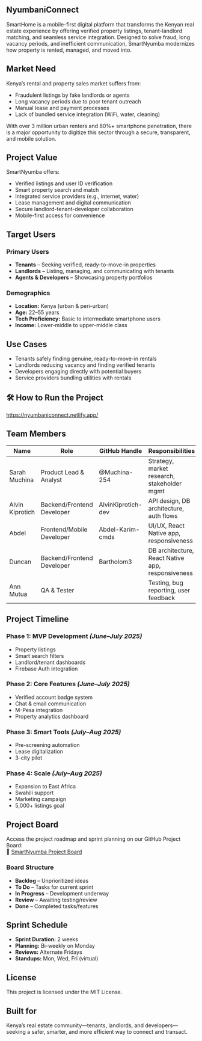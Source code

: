 ## NyumbaniConnect 

SmartHome is a mobile-first digital platform that transforms the Kenyan real estate experience by offering verified property listings, tenant-landlord matching, and seamless service integration. Designed to solve fraud, long vacancy periods, and inefficient communication, SmartNyumba modernizes how property is rented, managed, and moved into.

##  Market Need

Kenya’s rental and property sales market suffers from:
- Fraudulent listings by fake landlords or agents
- Long vacancy periods due to poor tenant outreach
- Manual lease and payment processes
- Lack of bundled service integration (WiFi, water, cleaning)

With over 3 million urban renters and 80%+ smartphone penetration, there is a major opportunity to digitize this sector through a secure, transparent, and mobile solution.

##  Project Value

SmartNyumba offers:
-  Verified listings and user ID verification
-  Smart property search and match
-  Integrated service providers (e.g., internet, water)
-  Lease management and digital communication
-  Secure landlord-tenant-developer collaboration
-  Mobile-first access for convenience

##  Target Users

### Primary Users
- **Tenants** – Seeking verified, ready-to-move-in properties
- **Landlords** – Listing, managing, and communicating with tenants
- **Agents & Developers** – Showcasing property portfolios

### Demographics
- **Location:** Kenya (urban & peri-urban)
- **Age:** 22–55 years
- **Tech Proficiency:** Basic to intermediate smartphone users
- **Income:** Lower-middle to upper-middle class



##  Use Cases
- Tenants safely finding genuine, ready-to-move-in rentals
- Landlords reducing vacancy and finding verified tenants
- Developers engaging directly with potential buyers
- Service providers bundling utilities with rentals



## 🛠 How to Run the Project

https://nyumbaniconnect.netlify.app/



##  Team Members

| Name            | Role                       | GitHub Handle     | Responsibilities                             |
|-----------------|----------------------------|-------------------|----------------------------------------------|
| Sarah Muchina   | Product Lead & Analyst     | @Muchina-254      | Strategy, market research, stakeholder mgmt  |
| Alvin Kiprotich | Backend/Frontend Developer          |AlvinKiprotich-dev                 | API design, DB architecture, auth flows      |
| Abdel           | Frontend/Mobile Developer  |Abdel-Karim-cmds                  | UI/UX, React Native app, responsiveness      |
| Duncan          | Backend/Frontend Developer |Bartholom3                   | DB architecture, React Native app, responsiveness |
| Ann Mutua       | QA & Tester                |                   | Testing, bug reporting, user feedback        |






##  Project Timeline

### Phase 1: MVP Development *(June–July 2025)*
- Property listings
- Smart search filters
- Landlord/tenant dashboards
- Firebase Auth integration

### Phase 2: Core Features *(June–July 2025)*
- Verified account badge system
- Chat & email communication
- M-Pesa integration
- Property analytics dashboard

### Phase 3: Smart Tools *(July–Aug 2025)*
- Pre-screening automation
- Lease digitalization
- 3-city pilot

### Phase 4: Scale *(July–Aug 2025)*
- Expansion to East Africa
- Swahili support
- Marketing campaign
- 5,000+ listings goal


##  Project Board

Access the project roadmap and sprint planning on our GitHub Project Board:  
🔗 [SmartNyumba Project Board](https://github.com/users/Abdel-Karim-cmds/projects/3/views/1)

### Board Structure
- **Backlog** – Unprioritized ideas  
- **To Do** – Tasks for current sprint  
- **In Progress** – Development underway  
- **Review** – Awaiting testing/review  
- **Done** – Completed tasks/features


##  Sprint Schedule

- **Sprint Duration:** 2 weeks  
- **Planning:** Bi-weekly on Monday  
- **Reviews:** Alternate Fridays  
- **Standups:** Mon, Wed, Fri (virtual)


##  License

This project is licensed under the MIT License.


##  Built for

Kenya’s real estate community—tenants, landlords, and developers—seeking a safer, smarter, and more efficient way to connect and transact.


